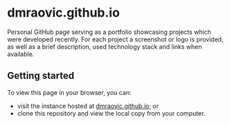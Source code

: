 # dmraovic.github.io

Personal GitHub page serving as a portfolio showcasing projects which were
developed recently. For each project a screenshot or logo is provided, as well
as a brief description, used technology stack and links when available.

## Getting started

To view this page in your browser, you can:
* visit the instance hosted at
[dmraovic.github.io](https://skomaromi.github.io/); or
* clone this repository and view the local copy from your computer.
